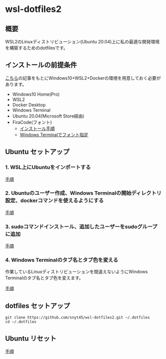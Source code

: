 # wsl-dotfiles2
## 概要
WSL2のLinuxディストリビューション(Ubuntu 20.04)上に私の最適な開発環境を構築するためのdotfilesです。

## インストールの前提条件

[こちら](https://snyt45.com/posts/20210806/wsl2-multiple-linux-distribution/)の記事をもとにWindows10+WSL2+Dockerの環境を用意しておく必要があります。

- Windows10 Home(Pro)
- WSL2
- Docker Desktop
- Windows Terminal
- Ubuntu 20.04(Microsoft Store経由)
- FiraCode(フォント)
  - [インストール手順](https://github.com/snyt45/windows10-dotfiles/blob/master/setup/manually_settings.txt#L100)
  - [Windows Terminalでフォント指定](https://github.com/snyt45/windows10-dotfiles/blob/master/setup/manually_settings.txt#L183)

## Ubuntu セットアップ
### 1. WSL上にUbuntuをインポートする

[手順](https://snyt45.com/posts/20210806/wsl2-multiple-linux-distribution/#%E6%96%B0%E3%81%97%E3%81%8Flinux%E3%83%87%E3%82%A3%E3%82%B9%E3%83%88%E3%83%AA%E3%83%93%E3%83%A5%E3%83%BC%E3%82%B7%E3%83%A7%E3%83%B3%E3%82%92%E3%82%A4%E3%83%B3%E3%83%9D%E3%83%BC%E3%83%88%E3%81%99%E3%82%8B%E6%96%B9%E6%B3%95%E3%82%92%E8%A6%9A%E3%81%88%E3%81%9F)

### 2. Ubuntuのユーザー作成、Windows Terminalの開始ディレクトリ設定、dockerコマンドを使えるようにする

[手順](https://snyt45.com/posts/20210806/wsl2-multiple-linux-distribution/#ubuntu%E3%81%AE%E3%83%A6%E3%83%BC%E3%82%B6%E3%83%BC%E4%BD%9C%E6%88%90windows-terminal%E3%81%AE%E9%96%8B%E5%A7%8B%E3%83%87%E3%82%A3%E3%83%AC%E3%82%AF%E3%83%88%E3%83%AA%E8%A8%AD%E5%AE%9Adocker%E3%82%B3%E3%83%9E%E3%83%B3%E3%83%89%E3%82%92%E4%BD%BF%E3%81%88%E3%82%8B%E3%81%AB%E3%81%99%E3%82%8B)

### 3. sudoコマンドインストール、追加したユーザーをsudoグループに追加

[手順](https://snyt45.com/posts/20210813/wsl2-import-linux-distro-sudo/)

### 4. Windows Terminalのタブ名とタブ色を変える

作業しているLinuxディストリビューションを間違えないようにWindows Terminalのタブ名とタブ色を変えます。

[手順](https://snyt45.com/posts/20210809/windows-terminal-change-color/)

## dotfiles セットアップ
```
git clone https://github.com/snyt45/wsl-dotfiles2.git ~/.dotfiles
cd ~/.dotfiles
```

## Ubuntu リセット

[手順](https://snyt45.com/posts/20210806/wsl2-multiple-linux-distribution/#%E3%82%A4%E3%83%B3%E3%83%9D%E3%83%BC%E3%83%88%E3%81%97%E3%81%9Flinux%E3%83%87%E3%82%A3%E3%82%B9%E3%83%88%E3%83%AA%E3%83%93%E3%83%A5%E3%83%BC%E3%82%B7%E3%83%A7%E3%83%B3%E3%81%AE%E7%99%BB%E9%8C%B2%E8%A7%A3%E9%99%A4)
